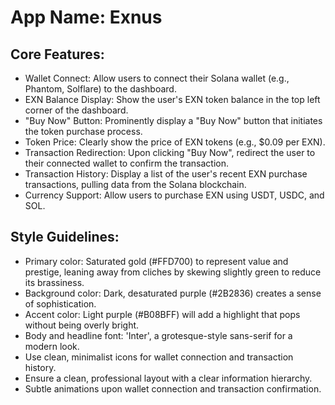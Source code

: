 # **App Name**: Exnus

## Core Features:

- Wallet Connect: Allow users to connect their Solana wallet (e.g., Phantom, Solflare) to the dashboard.
- EXN Balance Display: Show the user's EXN token balance in the top left corner of the dashboard.
- "Buy Now" Button: Prominently display a "Buy Now" button that initiates the token purchase process.
- Token Price: Clearly show the price of EXN tokens (e.g., $0.09 per EXN).
- Transaction Redirection: Upon clicking "Buy Now", redirect the user to their connected wallet to confirm the transaction.
- Transaction History: Display a list of the user's recent EXN purchase transactions, pulling data from the Solana blockchain.
- Currency Support: Allow users to purchase EXN using USDT, USDC, and SOL.

## Style Guidelines:

- Primary color: Saturated gold (#FFD700) to represent value and prestige, leaning away from cliches by skewing slightly green to reduce its brassiness.
- Background color: Dark, desaturated purple (#2B2836) creates a sense of sophistication.
- Accent color: Light purple (#B08BFF) will add a highlight that pops without being overly bright.
- Body and headline font: 'Inter', a grotesque-style sans-serif for a modern look.
- Use clean, minimalist icons for wallet connection and transaction history.
- Ensure a clean, professional layout with a clear information hierarchy.
- Subtle animations upon wallet connection and transaction confirmation.